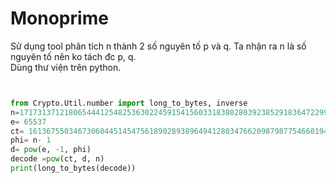 # Monoprime
Sử dụng tool phân tích n thành 2 số nguyên tố p và q. Ta nhận ra n là số nguyên tố nên ko tách đc p, q.  
Dùng thư viện trên python.
```Python


from Crypto.Util.number import long_to_bytes, inverse
n=171731371218065444125482536302245915415603318380280392385291836472299752747934607246477508507827284075763910264995326010251268493630501989810855418416643352631102434317900028697993224868629935657273062472544675693365930943308086634291936846505861203914449338007760990051788980485462592823446469606824421932591                                                                  
e= 65537
ct= 161367550346730604451454756189028938964941280347662098798775466019463375610700074840105776873791605070092554650190486030367121011578171525759600774739890458414593857709994072516290998135846956596662071379067305011746842247628316996977338024343628757374524136260758515864509435302781735938531030576289086798942  
phi= n- 1
d= pow(e, -1, phi)
decode =pow(ct, d, n)
print(long_to_bytes(decode))

```

